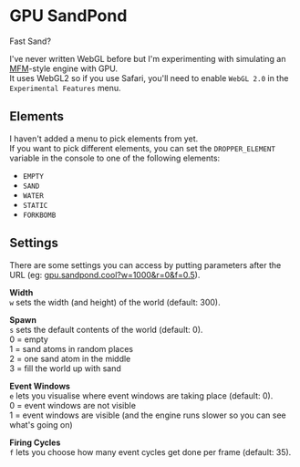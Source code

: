# GPU SandPond
Fast Sand?

I've never written WebGL before but I'm experimenting with simulating an [MFM](https://github.com/DaveAckley/MFM)-style engine with GPU.<br>
It uses WebGL2 so if you use Safari, you'll need to enable `WebGL 2.0` in the `Experimental Features` menu.

## Elements
I haven't added a menu to pick elements from yet.<br>
If you want to pick different elements, you can set the `DROPPER_ELEMENT` variable in the console to one of the following elements:<br>
* `EMPTY`
* `SAND`
* `WATER`
* `STATIC`
* `FORKBOMB`

## Settings
There are some settings you can access by putting parameters after the URL (eg: [gpu.sandpond.cool?w=1000&r=0&f=0.5](https://gpu.sandpond.cool?w=1000&r=0&f=0.5)).

**Width**<br>
`w` sets the width (and height) of the world (default: 300).

**Spawn**<br>
`s` sets the default contents of the world (default: 0).<br>
0 = empty<br>
1 = sand atoms in random places<br>
2 = one sand atom in the middle<br>
3 = fill the world up with sand

**Event Windows**<br>
`e` lets you visualise where event windows are taking place (default: 0).<br>
0 = event windows are not visible<br>
1 = event windows are visible (and the engine runs slower so you can see what's going on)

**Firing Cycles**<br>
`f` lets you choose how many event cycles get done per frame (default: 35).<br>
